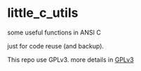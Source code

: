 # little_c_utils
some useful functions in ANSI C

just for code reuse (and backup).

This repo use GPLv3. more details in [GPLv3](http://www.gnu.org/copyleft/gpl.html)

